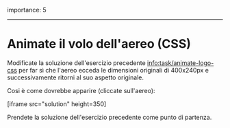 importance: 5

---

# Animate il volo dell'aereo (CSS)

Modificate la soluzione dell'esercizio precedente <info:task/animate-logo-css> per far sì che l'aereo ecceda le dimensioni originali di 400x240px e successivamente ritorni al suo aspetto originale.

Cosi è come dovrebbe apparire (cliccate sull'aereo):

[iframe src="solution" height=350]

Prendete la soluzione dell'esercizio precedente come punto di partenza.
